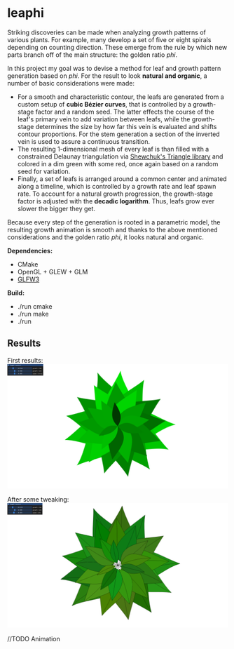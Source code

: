 # leaphi

Striking discoveries can be made when analyzing growth patterns of various plants.
For example, many develop a set of five or eight spirals depending on counting direction.
These emerge from the rule by which new parts branch off of the main structure: the golden ratio *phi*.

In this project my goal was to devise a method for leaf and growth pattern generation based on *phi*.
For the result to look **natural and organic**, a number of basic considerations were made:

- For a smooth and characteristic contour, the leafs are generated from a custom setup of **cubic Bézier curves**, that is controlled by a growth-stage factor and a random seed.
The latter effects the course of the leaf's primary vein to add variation between leafs, while the growth-stage determines the size by how far this vein is evaluated and shifts contour proportions.
For the stem generation a section of the inverted vein is used to assure a continuous transition.
- The resulting 1-dimensional mesh of every leaf is than filled with a constrained Delaunay triangulation via [Shewchuk's Triangle library](https://www.cs.cmu.edu/~quake/triangle.html) and colored in a dim green with some red, once again based on a random seed for variation.
- Finally, a set of leafs is arranged around a common center and animated along a timeline, which is controlled by a growth rate and leaf spawn rate.
To account for a natural growth progression, the growth-stage factor is adjusted with the **decadic logarithm**.
Thus, leafs grow ever slower the bigger they get.

Because every step of the generation is rooted in a parametric model, the resulting growth animation is smooth and thanks to the above mentioned considerations and the golden ratio *phi*, it looks natural and organic.

**Dependencies:**
- CMake
- OpenGL + GLEW + GLM
- [GLFW3](https://www.glfw.org/)

**Build:**
- ./run cmake
- ./run make
- ./run

## Results

First results:
![](pics/result_0.png "first results")

After some tweaking:
![](pics/result_1.png "tweaked results")

//TODO Animation
